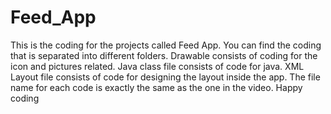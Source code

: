 # Feed_App
This is the coding for the projects called Feed App. You can find the coding that is separated into different folders. 
Drawable consists of coding for the icon and pictures related.
Java class file consists of code for java.
XML Layout file consists of code for designing the layout inside the app.
The file name for each code is exactly the same as the one in the video.
Happy coding
